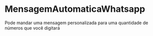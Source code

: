 # MensagemAutomaticaWhatsapp
Pode mandar uma mensagem personalizada para uma quantidade de números que você digitará
